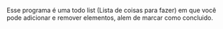 Esse programa é uma todo list (Lista de coisas para fazer) em que você pode adicionar e remover elementos, alem de marcar como concluido.